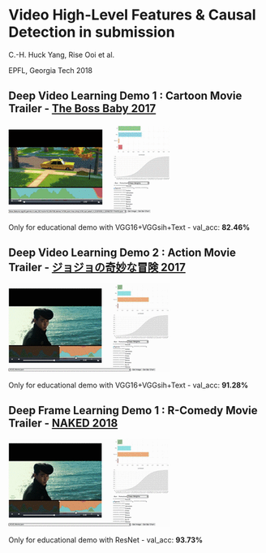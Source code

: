 # Video High-Level Features & Causal Detection in submission  

C.-H. Huck Yang, Rise Ooi et al.

EPFL, Georgia Tech 2018

## Deep Video Learning Demo 1 : Cartoon Movie Trailer - [**The Boss Baby** 2017](https://www.youtube.com/watch?v=tquIfapGVqs)

![image](https://github.com/huckiyang/Video_Causal_Detect/blob/master/5secboss_baby.gif)

Only for educational demo with VGG16+VGGsih+Text - val_acc: **82.46%**

## Deep Video Learning Demo 2 : Action Movie Trailer - [**ジョジョの奇妙な冒険** 2017](https://www.youtube.com/watch?v=R3ivFhgcLEY)

![image](https://github.com/huckiyang/Video_Causal_Detect/blob/master/jojo_14.gif)

Only for educational demo with VGG16+VGGsih+Text - val_acc: **91.28%**


## Deep Frame Learning Demo 1 : R-Comedy Movie Trailer - [**NAKED** 2018](https://www.youtube.com/watch?v=sb9KEuppbX8)

![image](https://github.com/huckiyang/Video_Causal_Detect/blob/master/jojo_14.gif)

Only for educational demo with ResNet - val_acc: **93.73%**

